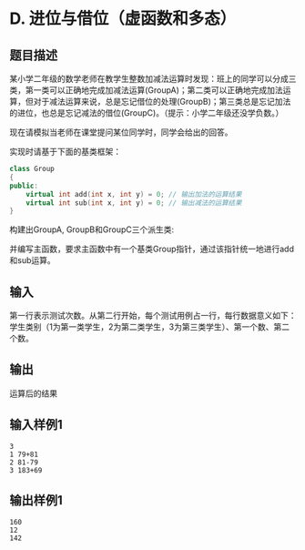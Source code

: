 # D. 进位与借位（虚函数和多态）

## 题目描述

某小学二年级的数学老师在教学生整数加减法运算时发现：班上的同学可以分成三类，第一类可以正确地完成加减法运算(GroupA)；第二类可以正确地完成加法运算，但对于减法运算来说，总是忘记借位的处理(GroupB)；第三类总是忘记加法的进位，也总是忘记减法的借位(GroupC)。（提示：小学二年级还没学负数。）

现在请模拟当老师在课堂提问某位同学时，同学会给出的回答。

实现时请基于下面的基类框架：

```cpp
class Group
{
public:
	virtual int add(int x, int y) = 0; // 输出加法的运算结果
	virtual int sub(int x, int y) = 0; // 输出减法的运算结果
}
```

构建出GroupA, GroupB和GroupC三个派生类:

并编写主函数，要求主函数中有一个基类Group指针，通过该指针统一地进行add和sub运算。

## 输入

第一行表示测试次数。从第二行开始，每个测试用例占一行，每行数据意义如下：学生类别（1为第一类学生，2为第二类学生，3为第三类学生）、第一个数、第二个数。

 

## 输出

运算后的结果

## 输入样例1 

```
3
1 79+81
2 81-79
3 183+69
```

## 输出样例1

```
160
12
142

```

